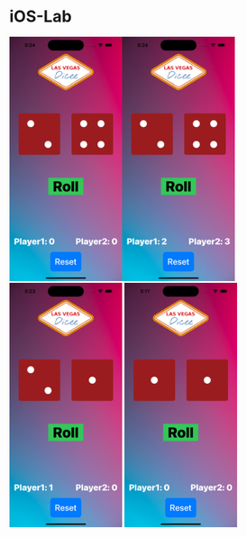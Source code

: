 # iOS-Lab

<img src="preview1.png" alt="Alt text" width="200"/><img src="preview2.png" alt="Alt text" width="200"/>
<img src="preview3.png" alt="Alt text" width="200"/>
<img src="preview4.png" alt="Alt text" width="200"/>
